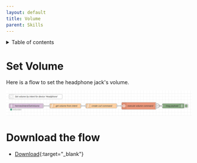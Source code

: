```yaml
---
layout: default
title: Volume
parent: Skills
---
```

<details close markdown="block">
  <summary>
    Table of contents
  </summary>
  {: .text-delta }
1. TOC
{:toc}
</details>

# Set Volume

Here is a flow to set the headphone jack's volume.

![Example headlines flow](../../assets/setVolume.png)

# Download the flow
- [Download](https://github.com/th-koeln-intia/ip-sprachassistent-team4/blob/master/flows/set_volume.json){:target="_blank"}